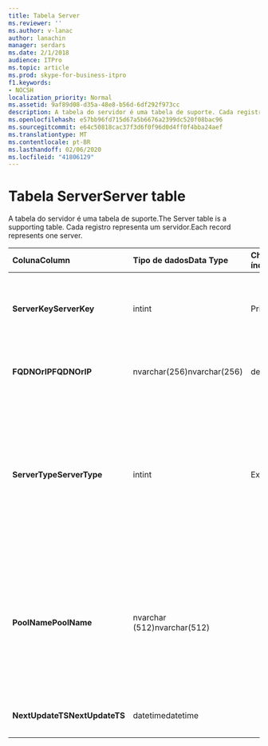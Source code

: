 ```yaml
---
title: Tabela Server
ms.reviewer: ''
ms.author: v-lanac
author: lanachin
manager: serdars
ms.date: 2/1/2018
audience: ITPro
ms.topic: article
ms.prod: skype-for-business-itpro
f1.keywords:
- NOCSH
localization_priority: Normal
ms.assetid: 9af89d08-d35a-48e8-b56d-6df292f973cc
description: A tabela do servidor é uma tabela de suporte. Cada registro representa um servidor.
ms.openlocfilehash: e57bb96fd715d67a5b6676a2399dc520f08bac96
ms.sourcegitcommit: e64c50818cac37f3d6f0f96d0d4ff0f4bba24aef
ms.translationtype: MT
ms.contentlocale: pt-BR
ms.lasthandoff: 02/06/2020
ms.locfileid: "41806129"
---
```

# <a name="server-table"></a><span data-ttu-id="07479-104">Tabela Server</span><span class="sxs-lookup"><span data-stu-id="07479-104">Server table</span></span>
 
<span data-ttu-id="07479-105">A tabela do servidor é uma tabela de suporte.</span><span class="sxs-lookup"><span data-stu-id="07479-105">The Server table is a supporting table.</span></span> <span data-ttu-id="07479-106">Cada registro representa um servidor.</span><span class="sxs-lookup"><span data-stu-id="07479-106">Each record represents one server.</span></span> 
  
|<span data-ttu-id="07479-107">**Coluna**</span><span class="sxs-lookup"><span data-stu-id="07479-107">**Column**</span></span>|<span data-ttu-id="07479-108">**Tipo de dados**</span><span class="sxs-lookup"><span data-stu-id="07479-108">**Data Type**</span></span>|<span data-ttu-id="07479-109">**Chave/índice**</span><span class="sxs-lookup"><span data-stu-id="07479-109">**Key/Index**</span></span>|<span data-ttu-id="07479-110">**Detalhes**</span><span class="sxs-lookup"><span data-stu-id="07479-110">**Details**</span></span>|
|:-----|:-----|:-----|:-----|
|<span data-ttu-id="07479-111">**ServerKey**</span><span class="sxs-lookup"><span data-stu-id="07479-111">**ServerKey**</span></span> <br/> |<span data-ttu-id="07479-112">int</span><span class="sxs-lookup"><span data-stu-id="07479-112">int</span></span>  <br/> |<span data-ttu-id="07479-113">Primária</span><span class="sxs-lookup"><span data-stu-id="07479-113">Primary</span></span>  <br/> |<span data-ttu-id="07479-114">Número exclusivo que identifica o servidor.</span><span class="sxs-lookup"><span data-stu-id="07479-114">Unique number identifying the server.</span></span>  <br/> |
|<span data-ttu-id="07479-115">**FQDNOrIP**</span><span class="sxs-lookup"><span data-stu-id="07479-115">**FQDNOrIP**</span></span> <br/> |<span data-ttu-id="07479-116">nvarchar(256)</span><span class="sxs-lookup"><span data-stu-id="07479-116">nvarchar(256)</span></span>  <br/> |<span data-ttu-id="07479-117">dedo</span><span class="sxs-lookup"><span data-stu-id="07479-117">index</span></span>  <br/> |<span data-ttu-id="07479-118">Cadeia de caracteres de endereço MAC.</span><span class="sxs-lookup"><span data-stu-id="07479-118">MAC address string.</span></span>  <br/> |
|<span data-ttu-id="07479-119">**ServerType**</span><span class="sxs-lookup"><span data-stu-id="07479-119">**ServerType**</span></span> <br/> |<span data-ttu-id="07479-120">int</span><span class="sxs-lookup"><span data-stu-id="07479-120">int</span></span>  <br/> |<span data-ttu-id="07479-121">Exterior</span><span class="sxs-lookup"><span data-stu-id="07479-121">Foreign</span></span>  <br/> |<span data-ttu-id="07479-122">1: servidor de mediação</span><span class="sxs-lookup"><span data-stu-id="07479-122">1: Mediation Server</span></span>  <br/> <span data-ttu-id="07479-123">2: a/V Conferência Server16394: A/V Edge service32769: gateway</span><span class="sxs-lookup"><span data-stu-id="07479-123">2: A/V Conferencing Server16394: A/V Edge service32769: Gateway</span></span>  <br/> |
|<span data-ttu-id="07479-124">**PoolName**</span><span class="sxs-lookup"><span data-stu-id="07479-124">**PoolName**</span></span> <br/> |<span data-ttu-id="07479-125">nvarchar (512)</span><span class="sxs-lookup"><span data-stu-id="07479-125">nvarchar(512)</span></span>  <br/> ||<span data-ttu-id="07479-126">Pool ao qual o servidor pertence.</span><span class="sxs-lookup"><span data-stu-id="07479-126">Pool the server belongs to.</span></span> <span data-ttu-id="07479-127">Aplicável somente para o servidor de conferência A/V.</span><span class="sxs-lookup"><span data-stu-id="07479-127">Only applicable for the A/V Conferencing Server.</span></span>  <br/> |
|<span data-ttu-id="07479-128">**NextUpdateTS**</span><span class="sxs-lookup"><span data-stu-id="07479-128">**NextUpdateTS**</span></span> <br/> |<span data-ttu-id="07479-129">datetime</span><span class="sxs-lookup"><span data-stu-id="07479-129">datetime</span></span>  <br/> ||<span data-ttu-id="07479-130">Somente para uso interno.</span><span class="sxs-lookup"><span data-stu-id="07479-130">For internal use only.</span></span>  <br/> |
   

